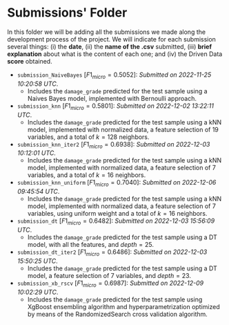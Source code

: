 # Submissions' Folder
In this folder we will be adding all the submissions we made along the development process of the project. We will indicate for each submission several things: (i) the **date**, (ii) the **name of the .csv** submitted, (iii) **brief explanation** about what is the content of each one; and (iv) the Driven Data **score** obtained.

- `submission_NaiveBayes` [$F1_{micro} = 0.5052$]: _Submitted on 2022-11-25 10:20:58 UTC_.
    - Includes the `damage_grade` predicted for the test sample using a Naives Bayes model, implemented with Bernoulli approach. 
- `submission_knn` [$F1_{micro} = 0.5801$]: _Submitted on 2022-12-02 13:22:11 UTC_.
    - Includes the `damage_grade` predicted for the test sample using a kNN model, implemented with normalized data, a feature selection of 19 variables, and a total of $k=128$ neighbors. 
- `submission_knn_iter2` [$F1_{micro} = 0.6938$]: _Submitted on 2022-12-03 10:12:01 UTC_.
    - Includes the `damage_grade` predicted for the test sample using a kNN model, implemented with normalized data, a feature selection of 7 variables, and a total of $k=16$ neighbors.
- `submission_knn_uniform` [$F1_{micro} = 0.7040$]: _Submitted on 2022-12-06 09:45:54 UTC_.
    - Includes the `damage_grade` predicted for the test sample using a kNN model, implemented with normalized data, a feature selection of 7 variables, using uniform weight and a total of $k=16$ neighbors.
- `submission_dt` [$F1_{micro} = 0.6482$]: _Submitted on 2022-12-03 15:56:09 UTC_.
    - Includes the `damage_grade` predicted for the test sample using a DT model, with all the features, and $depth=25$. 
- `submission_dt_iter2` [$F1_{micro} = 0.6486$]: _Submitted on 2022-12-03 15:50:25 UTC_.
    - Includes the `damage_grade` predicted for the test sample using a DT model, a feature selection of 7 variables, and $depth=23$. 
- `submission_xb_rscv` [$F1_{micro} = 0.6987$]: _Submitted on 2022-12-09 10:02:29 UTC_.
    - Includes the `damage_grade` predicted for the test sample using XgBoost ensembling algorithm and hyperparametrization optimized by means of the RandomizedSearch cross validation algorithm.